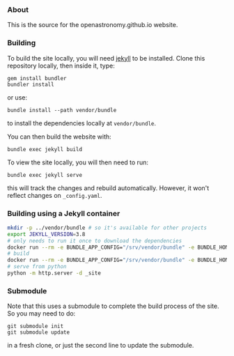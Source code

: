 ### About

This is the source for the openastronomy.github.io website.

### Building

To build the site locally, you will need [jekyll](https://jekyllrb.com) to be installed.
Clone this repository locally, then inside it, type:

```shell
gem install bundler
bundler install
```
or use:

```shell
bundle install --path vendor/bundle
```

to install the dependencies locally at `vendor/bundle`.

You can then build the website with:

```shell
bundle exec jekyll build
```

To view the site locally, you will then need to run:

```shell
bundle exec jekyll serve
```

this will track the changes and rebuild automatically. However, it won't reflect changes on `_config.yaml`.


### Building using a Jekyll container

```bash
mkdir -p ../vendor/bundle # so it's available for other projects
export JEKYLL_VERSION=3.8
# only needs to run it once to download the dependencies
docker run --rm -e BUNDLE_APP_CONFIG="/srv/vendor/bundle" -e BUNDLE_HOME="/srv/vendor/bundle" -e BUNDLE_PATH="/srv/vendor/bundle" --volume="$PWD:/srv/jekyll" --volume="$PWD/../vendor:/srv/vendor" -it jekyll/jekyll:$JEKYLL_VERSION  bundle install
# build
docker run --rm -e BUNDLE_APP_CONFIG="/srv/vendor/bundle" -e BUNDLE_HOME="/srv/vendor/bundle" -e BUNDLE_PATH="/srv/vendor/bundle" --volume="$PWD:/srv/jekyll" --volume="$PWD/../vendor:/srv/vendor" -it jekyll/jekyll:$JEKYLL_VERSION  bundle exec jekyll build
# serve from python
python -m http.server -d _site
```

### Submodule

Note that this uses a submodule to complete the build process of the site.  So you may need to do:

```shell
git submodule init
git submodule update
```
in a fresh clone, or just the second line to update the submodule.
